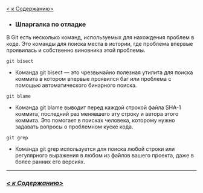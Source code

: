 [< к Cодержанию>](./readme.md)

+ ### Шпаргалка по отладке

В Git есть несколько команд, используемых для нахождения проблем в коде. Это команды для поиска места в истории, где проблема впервые проявилась и собственно виновника этой проблемы.
```
git bisect
```

+ Команда git bisect — это чрезвычайно полезная утилита для поиска коммита в котором впервые проявился баг или проблема с помощью автоматического бинарного поиска.
```
git blame
```
+ Команда git blame выводит перед каждой строкой файла SHA-1 коммита, последний раз менявшего эту строку и автора этого коммита. Это помогает в поисках человека, которому нужно задавать вопросы о проблемном куске кода.
```
git grep
```
+ Команда git grep используется для поиска любой строки или регулярного выражения в любом из файлов вашего проекта, даже в более ранних его версиях.







***

### ***[< к Cодержанию>](./readme.md)***